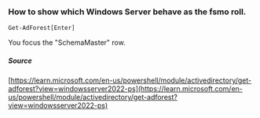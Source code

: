 ### How to show which Windows Server behave as the fsmo roll.

    Get-AdForest[Enter]

You focus the "SchemaMaster" row.

##### Source
[https://learn.microsoft.com/en-us/powershell/module/activedirectory/get-adforest?view=windowsserver2022-ps](https://learn.microsoft.com/en-us/powershell/module/activedirectory/get-adforest?view=windowsserver2022-ps)
